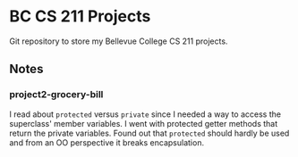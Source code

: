 # BC CS 211 Projects
Git repository to store my Bellevue College CS 211 projects.

## Notes

### project2-grocery-bill

I read about `protected` versus `private` since I needed a way to access the superclass' member variables. I went with protected getter methods that return the private variables. Found out that `protected` should hardly be used and from an OO perspective it breaks encapsulation.
